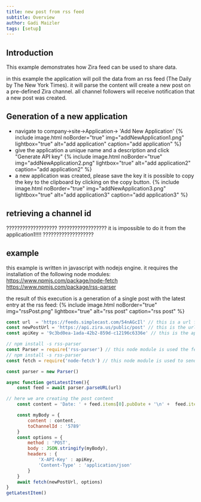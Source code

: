 ```yaml
---
title: new post from rss feed
subtitle: Overview
author: Gadi Maizler
tags: [setup]
---
```


## Introduction
This example demonstrates how Zira feed can be used to share data.

in this example the application will poll the data from an rss feed (The Daily by The New York Times).
it will parse the content will create a new post on a pre-defined Zira channel.
all channel followers will receive notification that a new post was created.


## Generation of a new application

* navigate to company->site->Application-> 'Add New Application'
{% include image.html noBorder="true" img="addNewApplication1.png" lightbox="true" alt="add application" caption="add application" %}
* give the application a unique name and a description and click "Generate API key"
{% include image.html noBorder="true" img="addNewApplication2.png" lightbox="true" alt="add application2" caption="add application2" %}
* a new application was created, please save the key it is possible to copy the key to the clipboard by clicking on the copy button.
{% include image.html noBorder="true" img="addNewApplication3.png" lightbox="true" alt="add application3" caption="add application3" %}



## retrieving a channel id
???????????????????
?????????????????? it is impossible to do it from the application1!!!! 
???????????????????
## example

this example is written in javascript with nodejs engine.
it requires the installation of the following node modules:
https://www.npmjs.com/package/node-fetch
https://www.npmjs.com/package/rss-parser


the result of this execution is a generation of a single post with the latest entry at the rss feed:
{% include image.html noBorder="true" img="rssPost.png" lightbox="true" alt="rss post" caption="rss post" %}



```js
const url  = 'https://feeds.simplecast.com/54nAGcIl' // this is a url for rss feed
const newPostUrl = 'https://api.zira.us/public/post' // this is the url for creation of a new post
const apiKey = '9c3bd0ea-1ada-42b2-859d-c12196c6336e' // this is the application key 

// npm install -s rss-parser
const Parser = require('rss-parser') // this node module is used the fetch and parse rss feed.
// npm install -s rss-parser
const fetch = require('node-fetch') // this node module is used to send a POST request.

const parser = new Parser()

async function getLatestItem(){
    const feed = await parser.parseURL(url)

// here we are creating the post content
    const content = 'Date: ' + feed.items[0].pubDate + '\n' +  feed.items[0].contentSnippet + '\n Link : \n' + feed.items[0].enclosure.url 

    const myBody = {
        content : content,
        toChannelId : '5789'
    }
    const options = {
        method : 'POST', 
        body : JSON.stringify(myBody),
        headers : {
            'X-API-Key' : apiKey,
            'Content-Type' : 'application/json'
        }
    }
    await fetch(newPostUrl, options)
}
getLatestItem()
```